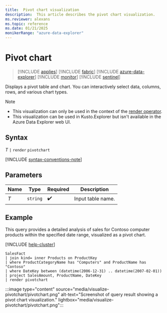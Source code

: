 ```yaml
---
title:  Pivot chart visualization
description:  This article describes the pivot chart visualization.
ms.reviewer: alexans
ms.topic: reference
ms.date: 01/21/2025
monikerRange: "azure-data-explorer"
---
```

# Pivot chart

> [!INCLUDE [applies](../includes/applies-to-version/applies.md)] [!INCLUDE [fabric](../includes/applies-to-version/fabric.md)] [!INCLUDE [azure-data-explorer](../includes/applies-to-version/azure-data-explorer.md)] [!INCLUDE [monitor](../includes/applies-to-version/monitor.md)] [!INCLUDE [sentinel](../includes/applies-to-version/sentinel.md)]

Displays a pivot table and chart. You can interactively select data, columns, rows, and various chart types.

> [!NOTE]
>
> * This visualization can only be used in the context of the [render operator](render-operator.md).
> * This visualization can be used in Kusto.Explorer but isn't available in the Azure Data Explorer web UI.

## Syntax

*T* `|` `render` `pivotchart`

[!INCLUDE [syntax-conventions-note](../includes/syntax-conventions-note.md)]

## Parameters

| Name | Type | Required | Description |
|--|--|--|--|
| *T* | `string` |  :heavy_check_mark: | Input table name. |

## Example

This query provides a detailed analysis of sales for Contoso computer products within the specified date range, visualized as a pivot chart.

[!INCLUDE [help-cluster](../includes/help-cluster-note.md)]

```kusto
SalesFact
| join kind= inner Products on ProductKey
| where ProductCategoryName has "Computers" and ProductName has "Contoso"
| where DateKey between (datetime(2006-12-31) .. datetime(2007-02-01))
| project SalesAmount, ProductName, DateKey
| render pivotchart
```

:::image type="content" source="media/visualize-pivotchart/pivotchart.png" alt-text="Screenshot of query result showing a pivot chart visualization."  lightbox="media/visualize-pivotchart/pivotchart.png":::
